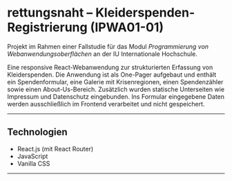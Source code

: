 # rettungsnaht – Kleiderspenden-Registrierung (IPWA01-01)

Projekt im Rahmen einer Fallstudie für das Modul _Programmierung von Webanwendungsoberflächen_ an der IU Internationale Hochschule.

Eine responsive React-Webanwendung zur strukturierten Erfassung von Kleiderspenden. Die Anwendung ist als One-Pager aufgebaut und enthält ein Spendenformular, eine Galerie mit Krisenregionen, einen Spendenzähler sowie einen About-Us-Bereich. Zusätzlich wurden statische Unterseiten wie Impressum und Datenschutz eingebunden. Ins Formular eingegebene Daten werden ausschließlich im Frontend verarbeitet und nicht gespeichert.

---

## Technologien

- React.js (mit React Router)
- JavaScript
- Vanilla CSS

---


